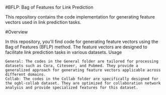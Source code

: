 #BFLP: Bag of Features for Link Prediction

This repository contains the code implementation for generating feature vectors used in link prediction tasks.

#Overview

In this repository, you'll find code for generating feature vectors using the Bag of Features (BFLP) method. The feature vectors are designed to facilitate link prediction tasks in various datasets.
Usage

    General: The codes in the General folder are tailored for processing datasets such as Cora, Citeseer, and Pubmed. They provide a generalized approach for generating feature vectors applicable across different domains.
    Collab: The codes in the Collab folder are specifically designed for the ogbl-collab dataset. They are optimized for collaboration network analysis and provide specialized features for this dataset.
